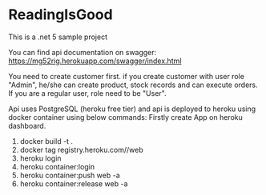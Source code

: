 # ReadingIsGood

This is a .net 5 sample project

You can find api documentation on swagger: https://mg52rig.herokuapp.com/swagger/index.html

You need to create customer first. if you create customer with user role "Admin", he/she can create product, stock records and can execute orders.
If you are a regular user, role need to be "User".

Api uses PostgreSQL (heroku free tier) and api is deployed to heroku using docker container using below commands:
Firstly create <heroku-app-name> App on heroku dashboard.
1. docker build -t <docker-image-name> .
2. docker tag <docker-image-name> registry.heroku.com/<heroku-app-name>/web
3. heroku login
4. heroku container:login
5. heroku container:push web -a <heroku-app-name>
6. heroku container:release web -a <heroku-app-name>
